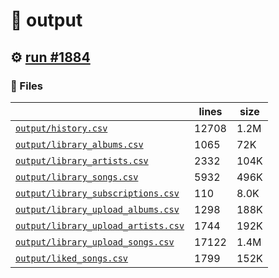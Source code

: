 # 📝  output 

## ⚙️ [run #1884](https://github.com/jwenerd/ytm-dl/actions/runs/10230128382)

### 📁 Files

|                                                                         |lines|size|
|-------------------------------------------------------------------------|-----|----|
|[`output/history.csv` ](output/history.csv)                              |12708|1.2M|
|[`output/library_albums.csv` ](output/library_albums.csv)                |1065 |72K |
|[`output/library_artists.csv` ](output/library_artists.csv)              |2332 |104K|
|[`output/library_songs.csv` ](output/library_songs.csv)                  |5932 |496K|
|[`output/library_subscriptions.csv` ](output/library_subscriptions.csv)  |110  |8.0K|
|[`output/library_upload_albums.csv` ](output/library_upload_albums.csv)  |1298 |188K|
|[`output/library_upload_artists.csv` ](output/library_upload_artists.csv)|1744 |192K|
|[`output/library_upload_songs.csv` ](output/library_upload_songs.csv)    |17122|1.4M|
|[`output/liked_songs.csv` ](output/liked_songs.csv)                      |1799 |152K|